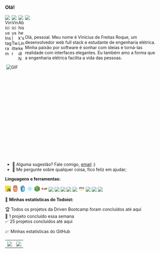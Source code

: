 ### Olá!

<a href="https://www.instagram.com/viinicius_roque/">
  <img align="left" alt="Vinícius Instagram" width="22px" src="https://raw.githubusercontent.com/hussainweb/hussainweb/main/icons/instagram.png" />
</a>
<a href="https://twitter.com/vinifr_10">
  <img align="left" alt="Vinícius | Twitter" width="22px" src="https://raw.githubusercontent.com/peterthehan/peterthehan/master/assets/twitter.svg" />
</a>
<a href="https://www.linkedin.com/in/vin%C3%ADcius-de-freitas-roque/">
  <img align="left" alt="Abhishek's LinkedIN" width="22px" src="https://raw.githubusercontent.com/peterthehan/peterthehan/master/assets/linkedin.svg" />
</a>

![](https://visitor-badge.glitch.me/badge?page_id=vinicius-roque.vinicius-roque)

<br />

Olá, pessoal. Meu nome é Vinícius de Freitas Roque, um desenvolvedor web full stack e estudante de engenharia elétrica. Minha paixão por software é sonhar com ideias e torná-las realidade com interfaces elegantes. Eu também amo a forma que a engenharia elétrica facilita a vida das pessoas. 

  <img align="right" alt="GIF" src="https://camo.githubusercontent.com/d36ea8a39e4f6ba5ffe30669fd043e042d1063e4738107fc34174b0897563242/68747470733a2f2f7374617469632e636f6c6c65637475692e636f6d2f73686f74732f333235323338352f6a6f622d6f70656e696e672d6c61726765" width="500" height="320" />
  
- 💼 Alguma sugestão? Fale comigo, [email](mailto:viniciusfr6@gmail.com) :)
- 💬 Me pergunte sobre qualquer coisa, fico feliz em ajudar;

**Linguagens e ferramentas:**  

<code><img height="20" src="https://raw.githubusercontent.com/github/explore/80688e429a7d4ef2fca1e82350fe8e3517d3494d/topics/javascript/javascript.png"></code>
<code><img height="20" src="https://raw.githubusercontent.com/github/explore/80688e429a7d4ef2fca1e82350fe8e3517d3494d/topics/html/html.png"></code>
<code><img height="20" src="https://raw.githubusercontent.com/github/explore/80688e429a7d4ef2fca1e82350fe8e3517d3494d/topics/css/css.png"></code>
<code><img height="20" src="https://raw.githubusercontent.com/github/explore/80688e429a7d4ef2fca1e82350fe8e3517d3494d/topics/react/react.png"></code>
<code><img height="20" src="https://raw.githubusercontent.com/github/explore/80688e429a7d4ef2fca1e82350fe8e3517d3494d/topics/nodejs/nodejs.png"></code>
<code><img height="20" src="https://raw.githubusercontent.com/github/explore/80688e429a7d4ef2fca1e82350fe8e3517d3494d/topics/git/git.png"></code>
<code><img height="23" src="https://cdn.jsdelivr.net/gh/devicons/devicon/icons/mongodb/mongodb-original.svg"></code>
<code><img height="23" src="https://cdn.jsdelivr.net/gh/devicons/devicon/icons/postgresql/postgresql-original.svg"></code>
<code><img height="23" src="https://cdn.jsdelivr.net/gh/devicons/devicon/icons/typescript/typescript-original.svg"></code>
<code><img height="26" src="https://cdn.jsdelivr.net/gh/devicons/devicon/icons/docker/docker-original-wordmark.svg"></code>
<code><img height="23" src="https://cdn.jsdelivr.net/gh/devicons/devicon/icons/jest/jest-plain.svg"></code>
<code><img height="20" src="https://raw.githubusercontent.com/github/explore/80688e429a7d4ef2fca1e82350fe8e3517d3494d/topics/aws/aws.png"></code>
<code><img height="23" src="https://cdn.jsdelivr.net/gh/devicons/devicon/icons/express/express-original.svg"></code>
<code><img height="23" src="https://cdn.jsdelivr.net/gh/devicons/devicon/icons/redis/redis-original-wordmark.svg"></code>
<code><img height="23" src="https://cdn.jsdelivr.net/gh/devicons/devicon/icons/mysql/mysql-original.svg"></code>

🚧 **Minhas estatísticas do Todoist:**
<!-- TODO-IST:START -->
🏆  Todos os projetos da Driven Bootcamp foram concluídos até aqui         
🌸  1 projeto concluído essa semana          
✅  25 projetos concluídos até aqui         
<!-- TODO-IST:END -->


📈 Minhas estatísticas do GitHub

<div align="center">
<table>
    <tr>
      <td align="center" style="padding=0;width=50%;">
        <img align="center" style="padding=0;" src="https://github-readme-stats-sigma-five.vercel.app/api?hide_title=false&hide_rank=false&show_icons=true&include_all_commits=true&count_private=true&disable_animations=false&theme=dracula&locale=en&hide_border=false&username=vinicius-roque" />
      </td>
      <td align="center" style="padding=0;width=50%;">
        <img align="center" style="padding=0;" src="https://github-readme-stats-sigma-five.vercel.app/api/top-langs?locale=en&hide_title=false&layout=compact&card_width=320&langs_count=5&theme=dracula&hide_border=false&username=vinicius-roque" />
      </td>
    </tr>
</table>
</div>
